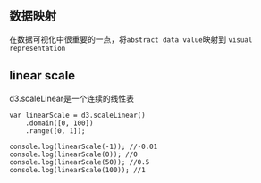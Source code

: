 ## 数据映射
在数据可视化中很重要的一点，将`abstract data value`映射到 `visual representation`

## linear scale
d3.scaleLinear是一个连续的线性表
```
var linearScale = d3.scaleLinear()
    .domain([0, 100])
    .range([0, 1]);

console.log(linearScale(-1)); //-0.01
console.log(linearScale(0)); //0
console.log(linearScale(50)); //0.5
console.log(linearScale(100)); //1
```